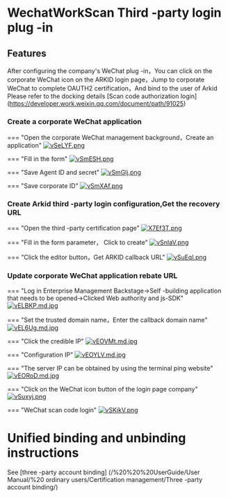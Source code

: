 # WechatWorkScan Third -party login plug -in

## Features
After configuring the company's WeChat plug -in，You can click on the corporate WeChat icon on the ARKID login page，Jump to corporate WeChat to complete OAUTH2 certification，And bind to the user of Arkid
Please refer to the docking details [Scan code authorization login] (https://developer.work.weixin.qq.com/document/path/91025)

### Create a corporate WeChat application

=== "Open the corporate WeChat management background，Create an application"
    [![vSeLYF.png](https://s1.ax1x.com/2022/07/26/vSeLYF.png)](https://imgtu.com/i/vSeLYF)

=== "Fill in the form"
    [![vSmESH.png](https://s1.ax1x.com/2022/07/26/vSmESH.png)](https://imgtu.com/i/vSmESH)

=== "Save Agent ID and secret"
    [![vSmGlj.png](https://s1.ax1x.com/2022/07/26/vSmGlj.png)](https://imgtu.com/i/vSmGlj)

=== "Save corporate ID"
    [![vSmXAf.png](https://s1.ax1x.com/2022/07/26/vSmXAf.png)](https://imgtu.com/i/vSmXAf)

### Create Arkid third -party login configuration,Get the recovery URL

=== "Open the third -party certification page"
    [![X7Ef3T.png](https://s1.ax1x.com/2022/06/16/X7Ef3T.png)](https://imgtu.com/i/X7Ef3T)

=== "Fill in the form parameter， Click to create"
    [![vSnIaV.png](https://s1.ax1x.com/2022/07/26/vSnIaV.png)](https://imgtu.com/i/vSnIaV)

=== "Click the editor button，Get ARKID callback URL"
    [![vSuEqI.png](https://s1.ax1x.com/2022/07/26/vSuEqI.png)](https://imgtu.com/i/vSuEqI)

### Update corporate WeChat application rebate URL

=== "Log in Enterprise Management Backstage->Self -building application that needs to be opened->Clicked Web authority and js-SDK"
    [![vELBKP.md.jpg](https://s1.ax1x.com/2022/08/02/vELBKP.md.jpg)](https://imgtu.com/i/vELBKP)

=== "Set the trusted domain name，Enter the callback domain name"
    [![vEL6Ug.md.jpg](https://s1.ax1x.com/2022/08/02/vEL6Ug.md.jpg)](https://imgtu.com/i/vEL6Ug)

=== "Click the credible IP"
    [![vEOVMt.md.jpg](https://s1.ax1x.com/2022/08/02/vEOVMt.md.jpg)](https://imgtu.com/i/vEOVMt)

=== "Configuration IP"
    [![vEOYLV.md.jpg](https://s1.ax1x.com/2022/08/02/vEOYLV.md.jpg)](https://imgtu.com/i/vEOYLV)

=== "The server IP can be obtained by using the terminal ping website"
    [![vEORoD.md.jpg](https://s1.ax1x.com/2022/08/02/vEORoD.md.jpg)](https://imgtu.com/i/vEORoD)

=== "Click on the WeChat icon button of the login page company"
    [![vSuxyj.png](https://s1.ax1x.com/2022/07/26/vSuxyj.png)](https://imgtu.com/i/vSuxyj)

=== "WeChat scan code login"
    [![vSKikV.png](https://s1.ax1x.com/2022/07/26/vSKikV.png)](https://imgtu.com/i/vSKikV)

# Unified binding and unbinding instructions
See [three -party account binding] (/%20%20%20UserGuide/User Manual/%20 ordinary users/Certification management/Three -party account binding/)
